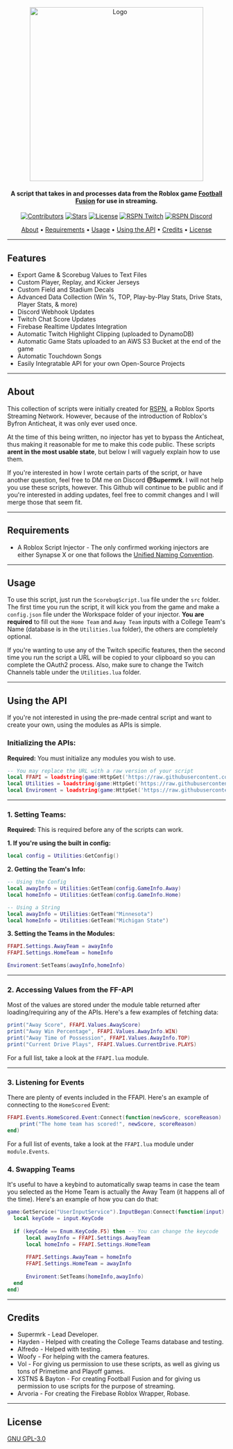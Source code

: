<div align="center">
	<img width=400 src="https://raw.githubusercontent.com/Supermrk/FusionAPI/main/images/Logo.png" alt="Logo" />
</div>
<h4 align="center">A script that takes in and processes data from the Roblox game <a href="https://www.roblox.com/games/8204899140/Football-Fusion-2">Football Fusion</a> for use in streaming.</h4>
<div align="center">
	<a href="https://github.com/Supermrk/FusionAPI"><img src="https://img.shields.io/github/contributors/Supermrk/FusionAPI" alt="Contributors" /></a>
	<a href="https://github.com/Supermrk/FusionAPI"><img src="https://img.shields.io/github/stars/Supermrk/FusionAPI" alt="Stars" /></a>
	<a href="https://raw.githubusercontent.com/Supermrk/FusionAPI/main/LICENSE"><img src="https://img.shields.io/github/license/Supermrk/FusionAPI" alt="License" /></a>
	<a href="https://www.twitch.tv/rosportprogrammingnetwork"><img src="https://img.shields.io/twitch/status/rosportprogrammingnetwork" alt="RSPN Twitch" /></a>
	<a href="https://discord.com/invite/rspn"><img src="https://shields.io/discord/1019419802399416350?label=Discord&color=blue" alt="RSPN Discord" /></a>
</div>

<p align="center">
  <a href="#about">About</a> •
  <a href="#requirements">Requirements</a> •
  <a href="#usage">Usage</a> •
  <a href="#using-the-api">Using the API</a> •
  <a href="#credits">Credits</a> •
  <a href="#license">License</a>
</p>

---

## Features
* Export Game & Scorebug Values to Text Files
* Custom Player, Replay, and Kicker Jerseys
* Custom Field and Stadium Decals
* Advanced Data Collection (Win %, TOP, Play-by-Play Stats, Drive Stats, Player Stats, & more)
* Discord Webhook Updates
* Twitch Chat Score Updates
* Firebase Realtime Updates Integration
* Automatic Twitch Highlight Clipping (uploaded to DynamoDB)
* Automatic Game Stats uploaded to an AWS S3 Bucket at the end of the game
* Automatic Touchdown Songs
* Easily Integratable API for your own Open-Source Projects

---

## About
This collection of scripts were initially created for [RSPN](https://www.twitch.tv/rosportprogrammingnetwork), a Roblox Sports Streaming Network. However, because of the introduction of Roblox's Byfron Anticheat, it was only ever used once.

At the time of this being written, no injector has yet to bypass the Anticheat, thus making it reasonable for me to make this code public. These scripts **arent in the most usable state**, but below I will vaguely explain how to use them. 

If you're interested in how I wrote certain parts of the script, or have another question, feel free to DM me on Discord **@Supermrk**. I will not help you use these scripts, however. This Github will continue to be public and if you're interested in adding updates, feel free to commit changes and I will merge those that seem fit.

---

## Requirements
- A Roblox Script Injector - The only confirmed working injectors are either Synapse X or one that follows the [Unified Naming Convention](https://scriptunc.org/).

---

## Usage
To use this script, just run the `ScorebugScript.lua` file under the `src` folder. The first time you run the script, it will kick you from the game and make a `config.json` file under the Workspace folder of your injector. **You are required** to fill out the `Home Team` and `Away Team` inputs with a College Team's Name (database is in the `Utilities.lua` folder), the others are completely optional.

If you're wanting to use any of the Twitch specific features, then the second time you run the script a URL will be copied to your clipboard so you can complete the OAuth2 process. Also, make sure to change the Twitch Channels table under the `Utilities.lua` folder.

---

## Using the API
If you're not interested in using the pre-made central script and want to create your own, using the modules as APIs is simple.

### Initializing the APIs:
**Required:** You must initialize any modules you wish to use.
 ```lua
-- You may replace the URL with a raw version of your script
local FFAPI = loadstring(game:HttpGet('https://raw.githubusercontent.com/Supermrk/FusionAPI/main/src/Modules/FFAPI.lua', true))()
local Utilities = loadstring(game:HttpGet('https://raw.githubusercontent.com/Supermrk/FusionAPI/main/src/Modules/Enviroment.lua', true))()
local Enviroment = loadstring(game:HttpGet('https://raw.githubusercontent.com/Supermrk/FusionAPI/main/src/Modules/Utilities.lua', true))()
 ```
 
 ---
 
 ### 1. Setting Teams:
 **Required:** This is required before any of the scripts can work.
 
 **1. If you're using the built in config:**
  ```lua
  local config = Utilities:GetConfig()
  ```
 **2. Getting the Team's Info:**
  ```lua
  -- Using the Config
  local awayInfo = Utilities:GetTeam(config.GameInfo.Away)
  local homeInfo = Utilities:GetTeam(config.GameInfo.Home)
  
  -- Using a String
  local awayInfo = Utilities:GetTeam("Minnesota")
  local homeInfo = Utilities:GetTeam("Michigan State")
  ```
  **3. Setting the Teams in the Modules:**
  ```lua
  FFAPI.Settings.AwayTeam = awayInfo
  FFAPI.Settings.HomeTeam = homeInfo
  
  Enviroment:SetTeams(awayInfo,homeInfo)
  ```
  
  ---
  
  ### 2. Accessing Values from the FF-API
  Most of the values are stored under the module table returned after loading/requiring any of the APIs. Here's a few examples of fetching data:
  ```lua
  print("Away Score", FFAPI.Values.AwayScore)
  print("Away Win Percentage", FFAPI.Values.AwayInfo.WIN)
  print("Away Time of Possession", FFAPI.Values.AwayInfo.TOP)
  print("Current Drive Plays", FFAPI.Values.CurrentDrive.PLAYS)
  ```
  For a full list, take a look at the `FFAPI.lua` module.
  
  ---
  
  ### 3. Listening for Events
  There are plenty of events included in the FFAPI. Here's an example of connecting to the `HomeScored` Event:
  ```lua
  FFAPI.Events.HomeScored.Event:Connect(function(newScore, scoreReason)
	  print("The home team has scored!", newScore, scoreReason)
  end)
  ```
  For a full list of events, take a look at the `FFAPI.lua` module under `module.Events`.
  
  ### 4. Swapping Teams
  It's useful to have a keybind to automatically swap teams in case the team you selected as the Home Team is actually the Away Team (it happens all of the time). Here's an example of how you can do that:
  ```lua
  game:GetService("UserInputService").InputBegan:Connect(function(input)
	local keyCode = input.KeyCode
	
	if (keyCode == Enum.KeyCode.F5) then -- You can change the keycode
		local awayInfo = FFAPI.Settings.AwayTeam
		local homeInfo = FFAPI.Settings.HomeTeam
		
		FFAPI.Settings.AwayTeam = homeInfo
		FFAPI.Settings.HomeTeam = awayInfo
		
		Enviroment:SetTeams(homeInfo,awayInfo)
	end
end)
```

---

## Credits
* Supermrk - Lead Developer.
* Hayden - Helped with creating the College Teams database and testing.
* Alfredo - Helped with testing.
* Woofy - For helping with the camera features.
* Vol - For giving us permission to use these scripts, as well as giving us tons of Primetime and Playoff games.
* XSTNS & Bayton - For creating Football Fusion and for giving us permission to use scripts for the purpose of streaming.
* Arvoria - For creating the Firebase Roblox Wrapper, Robase.

---

## License
[GNU GPL-3.0](https://raw.githubusercontent.com/Supermrk/FusionAPI/main/LICENSE)

